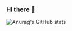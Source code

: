 ### Hi there 👋

![Anurag's GitHub stats](https://github-readme-stats.vercel.app/api?username=SametCimen1&show_icons=true&theme=radical&text_color=FFFFFF&title_color=77FFCE)

